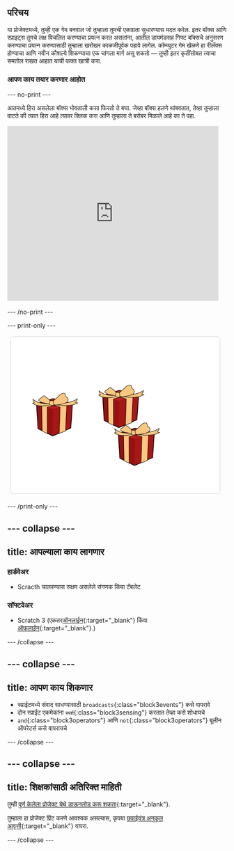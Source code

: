 ## परिचय

या प्रोजेक्टमध्ये, तुम्ही एक गेम बनवाल जो तुम्हाला तुमची एकाग्रता सुधारण्यास मदत करेल. इतर बॉक्स आणि स्प्राइट्स तुमचे लक्ष विचलित करण्याचा प्रयत्न करत असतांना, आतील डायमंडसह गिफ्ट बॉक्सचे अनुसरण करण्याचा प्रयत्न करण्यासाठी तुम्हाला खरोखर काळजीपूर्वक पहावे लागेल. कॉम्प्युटर गेम खेळणे हा रीलॅक्स होण्याचा आणि नवीन कौशल्ये शिकण्याचा एक चांगला मार्ग असू शकतो — तुम्ही इतर कृतींसोबत त्याचा समतोल राखत आहात याची फक्त खात्री करा.

### आपण काय तयार करणार आहोत

--- no-print ---

आतमध्ये हिरा असलेला बॉक्स भोवताली कसा फिरतो ते बघा. जेव्हा बॉक्स हलणे थांबवतात, तेव्हा तुम्हाला वाटते की त्यात हिरा आहे त्यावर क्लिक करा आणि तुम्हाला ते बरोबर मिळाले आहे का ते पहा.


<div class="scratch-preview">
<iframe src="https://scratch.mit.edu/projects/405012395/embed" allowtransparency="true" width="485" height="402" frameborder="0" scrolling="no" allowfullscreen></iframe>
</div>

--- /no-print ---

--- print-only ---

![प्रोजेक्ट पूर्ण करा](images/showcase_static.png)

--- /print-only ---

--- collapse ---
---
title: आपल्याला काय लागणार
---

### हार्डवेअर

+ Scracth चालवण्यास सक्षम असलेले संगणक किंवा टॅबलेट

### सॉफ्टवेअर

+ Scratch 3 (एकतर[ऑनलाईन](https://rpf.io/scratchon){:target="_blank"} किंवा [ऑफलाईन](https://rpf.io/scratchoff){:target="_blank"}.)

--- /collapse ---

--- collapse ---
---
title: आपण काय शिकणार
---

- स्प्राईटमध्ये संवाद साधण्यासाठी `broadcasts`{:class="block3events"} कसे वापरावे
- दोन स्प्राईट एकमेकांना `स्पर्श`{:class="block3sensing"} करतात तेव्हा कसे शोधायचे
- `and`{:class="block3operators"} आणि `not`{:class="block3operators"} बूलीन ऑपरेटर्स कसे वापरायचे

--- /collapse ---

--- collapse ---
---
title: शिक्षकांसाठी अतिरिक्त माहिती
---

तुम्ही [पूर्ण केलेला प्रोजेक्ट येथे डाऊनलोड करू शकता](https://rpf.io/p/mr-IN/focus-on-the-prize-get){:target="_blank"}.

तुम्हाला हा प्रोजेक्ट प्रिंट करणे आवश्यक असल्यास, कृपया [छपाईयंत्र अनुकूल आवृत्ती](https://projects.raspberrypi.org/mr-IN/projects/focus-on-the-prize/print){:target="_blank"} वापरा.

--- /collapse ---
